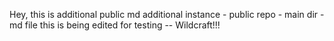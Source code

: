 Hey, this is additional public md
additional instance - public repo - main dir - md file
this is being edited for testing -- Wildcraft!!!
